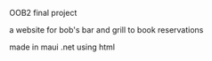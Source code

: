 OOB2 final project 

a website for bob's bar and grill to book reservations

made in maui .net using html 
